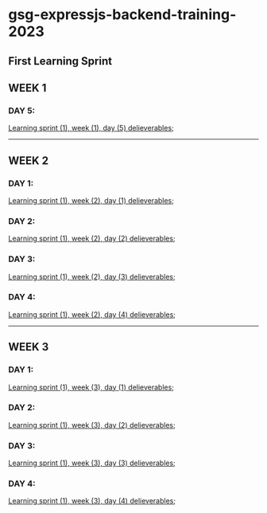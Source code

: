 # gsg-expressjs-backend-training-2023

## First Learning Sprint

## WEEK 1

### DAY 5:
[Learning sprint (1), week (1), day (5) delieverables](https://github.com/orjwan-alrajaby/gsg-expressjs-backend-training-2023/blob/main/learning-sprint-1/week1-day5-task/task.md); 

------------------------------
## WEEK 2

### DAY 1:
[Learning sprint (1), week (2), day (1) delieverables](https://github.com/orjwan-alrajaby/gsg-expressjs-backend-training-2023/blob/main/learning-sprint-1/week2-day1-tasks/tasks.md); 

### DAY 2:
[Learning sprint (1), week (2), day (2) delieverables](https://github.com/orjwan-alrajaby/gsg-expressjs-backend-training-2023/blob/main/learning-sprint-1/week2-day2-tasks/tasks.md); 

### DAY 3:
[Learning sprint (1), week (2), day (3) delieverables](https://github.com/orjwan-alrajaby/gsg-expressjs-backend-training-2023/blob/main/learning-sprint-1/week2-day3-tasks/tasks.md); 

### DAY 4:
[Learning sprint (1), week (2), day (4) delieverables](https://github.com/orjwan-alrajaby/gsg-expressjs-backend-training-2023/blob/main/learning-sprint-1/week2-day4-tasks/tasks.md);

------------------------------
## WEEK 3

### DAY 1:
[Learning sprint (1), week (3), day (1) delieverables](https://github.com/orjwan-alrajaby/gsg-expressjs-backend-training-2023/blob/main/learning-sprint-1/week3-day1-tasks/tasks.md);

### DAY 2:
[Learning sprint (1), week (3), day (2) delieverables](https://github.com/orjwan-alrajaby/gsg-expressjs-backend-training-2023/blob/main/learning-sprint-1/week3-day2-tasks/tasks.md);

### DAY 3:
[Learning sprint (1), week (3), day (3) delieverables](https://github.com/orjwan-alrajaby/gsg-expressjs-backend-training-2023/blob/main/learning-sprint-1/week3-day3-tasks/tasks.md);

### DAY 4:
[Learning sprint (1), week (3), day (4) delieverables](https://github.com/orjwan-alrajaby/gsg-expressjs-backend-training-2023/blob/main/learning-sprint-1/week3-day4-tasks/tasks.md
);
